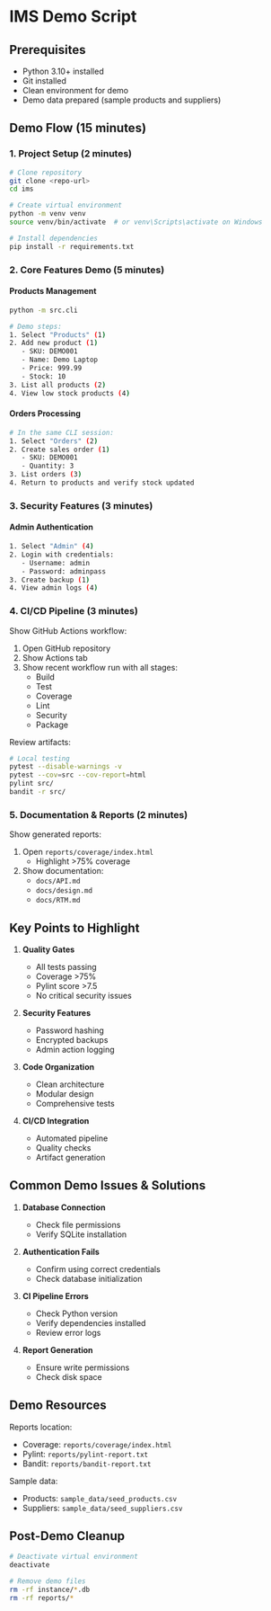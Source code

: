 # IMS Demo Script

## Prerequisites
- Python 3.10+ installed
- Git installed
- Clean environment for demo
- Demo data prepared (sample products and suppliers)

## Demo Flow (15 minutes)

### 1. Project Setup (2 minutes)
```bash
# Clone repository
git clone <repo-url>
cd ims

# Create virtual environment
python -m venv venv
source venv/bin/activate  # or venv\Scripts\activate on Windows

# Install dependencies
pip install -r requirements.txt
```

### 2. Core Features Demo (5 minutes)

#### Products Management
```bash
python -m src.cli

# Demo steps:
1. Select "Products" (1)
2. Add new product (1)
   - SKU: DEMO001
   - Name: Demo Laptop
   - Price: 999.99
   - Stock: 10
3. List all products (2)
4. View low stock products (4)
```

#### Orders Processing
```bash
# In the same CLI session:
1. Select "Orders" (2)
2. Create sales order (1)
   - SKU: DEMO001
   - Quantity: 3
3. List orders (3)
4. Return to products and verify stock updated
```

### 3. Security Features (3 minutes)

#### Admin Authentication
```bash
1. Select "Admin" (4)
2. Login with credentials:
   - Username: admin
   - Password: adminpass
3. Create backup (1)
4. View admin logs (4)
```

### 4. CI/CD Pipeline (3 minutes)

Show GitHub Actions workflow:
1. Open GitHub repository
2. Show Actions tab
3. Show recent workflow run with all stages:
   - Build
   - Test
   - Coverage
   - Lint
   - Security
   - Package

Review artifacts:
```bash
# Local testing
pytest --disable-warnings -v
pytest --cov=src --cov-report=html
pylint src/
bandit -r src/
```

### 5. Documentation & Reports (2 minutes)

Show generated reports:
1. Open `reports/coverage/index.html`
   - Highlight >75% coverage
2. Show documentation:
   - `docs/API.md`
   - `docs/design.md`
   - `docs/RTM.md`

## Key Points to Highlight

1. **Quality Gates**
   - All tests passing
   - Coverage >75%
   - Pylint score >7.5
   - No critical security issues

2. **Security Features**
   - Password hashing
   - Encrypted backups
   - Admin action logging

3. **Code Organization**
   - Clean architecture
   - Modular design
   - Comprehensive tests

4. **CI/CD Integration**
   - Automated pipeline
   - Quality checks
   - Artifact generation

## Common Demo Issues & Solutions

1. **Database Connection**
   - Check file permissions
   - Verify SQLite installation

2. **Authentication Fails**
   - Confirm using correct credentials
   - Check database initialization

3. **CI Pipeline Errors**
   - Check Python version
   - Verify dependencies installed
   - Review error logs

4. **Report Generation**
   - Ensure write permissions
   - Check disk space

## Demo Resources

Reports location:
- Coverage: `reports/coverage/index.html`
- Pylint: `reports/pylint-report.txt`
- Bandit: `reports/bandit-report.txt`

Sample data:
- Products: `sample_data/seed_products.csv`
- Suppliers: `sample_data/seed_suppliers.csv`

## Post-Demo Cleanup
```bash
# Deactivate virtual environment
deactivate

# Remove demo files
rm -rf instance/*.db
rm -rf reports/*
```